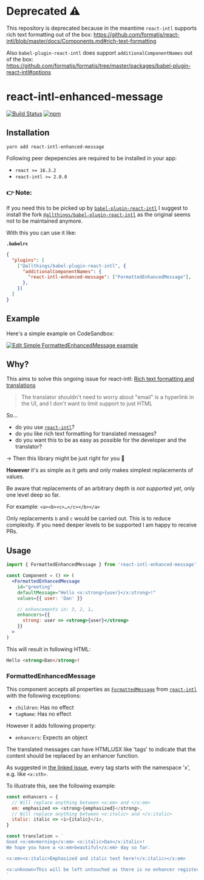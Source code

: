 # Deprecated ⚠️

This repository is deprecated because in the meantime `react-intl` supports rich text formatting out of the box: https://github.com/formatjs/react-intl/blob/master/docs/Components.md#rich-text-formatting

Also `babel-plugin-react-intl` does support `additionalComponentNames` out of the box: https://github.com/formatjs/formatjs/tree/master/packages/babel-plugin-react-intl#options

# react-intl-enhanced-message

[![Build Status](https://travis-ci.org/dan-lee/react-intl-enhanced-message.svg?branch=master)](https://travis-ci.org/dan-lee/react-intl-enhanced-message)
[![npm](https://img.shields.io/npm/v/react-intl-enhanced-message.svg?branch=master)](https://travis-ci.org/dan-lee/react-intl-enhanced-message.svg)

## Installation

```
yarn add react-intl-enhanced-message
```

Following peer depepencies are required to be installed in your app:

- `react >= 16.3.2`
- `react-intl >= 2.0.0`

### 👉 Note:

If you need this to be picked up by [`babel-plugin-react-intl`](https://github.com/yahoo/babel-plugin-react-intl) I suggest to install the fork [`@allthings/babel-plugin-react-intl`](https://github.com/allthings/babel-plugin-react-intl) as the  original seems not to be maintained anymore.

With this you can use it like:

**`.babelrc`**
```json
{
  "plugins": [
    ["@allthings/babel-plugin-react-intl", {
      "additionalComponentNames": {
        "react-intl-enhanced-message": ["FormattedEnhancedMessage"],
      },
    }]
  ]
}

```

## Example

Here's a simple example on CodeSandbox:

[![Edit Simple FormattedEnhancedMessage example](https://codesandbox.io/static/img/play-codesandbox.svg)](https://codesandbox.io/s/ll3o45jq97?fontsize=14)

## Why?

This aims to solve this ongoing issue for react-intl: [Rich text formatting and translations](https://github.com/yahoo/react-intl/issues/513)

> The translator shouldn't need to worry about "email" is a hyperlink in the UI, and I don't want to limit support to just HTML

So…

- do you use [`react-intl`](https://github.com/yahoo/react-intl)?
- do you like rich text formatting for translated messages?
- do you want this to be as easy as possible for the developer and the translator?

→ Then this library might be just right for you 🥳

**However** it's as simple as it gets and only makes simplest replacements of values. 

Be aware that replacements of an arbitrary depth is _not supported yet_, only one level deep so far. 

For example: `<a><b><c>…</c></b></a>`

Only replacements `b` and `c` would be carried out. This is to reduce complexity. If you need deeper levels to be supported I am happy to receive PRs. 

## Usage

```jsx harmony
import { FormattedEnhancedMessage } from 'react-intl-enhanced-message'

const Component = () => (
  <FormattedEnhancedMessage
    id="greeting"
    defaultMessage="Hello <x:strong>{user}</x:strong>!"
    values={{ user: 'Dan' }}

    // enhancements in: 3, 2, 1…
    enhancers={{
      strong: user => <strong>{user}</strong>
    }}
  >
)
```

This will result in following HTML:

```html
Hello <strong>Dan</strong>!
```

### FormattedEnhancedMessage

This component accepts all properties as [`FormattedMessage`](https://github.com/yahoo/react-intl/wiki/Components#formattedmessage) from [`react-intl`](https://github.com/yahoo/react-intl) with the following exceptions:

- `children`: Has no effect
- `tagName`: Has no effect

However it adds following property:

- `enhancers`: Expects an object

The translated messages can have HTML/JSX like 'tags' to indicate that the content should be replaced by an enhancer function.

As suggested in [the linked issue](https://github.com/yahoo/react-intl/issues/513#issuecomment-252114827), every tag starts with the namespace 'x', e.g. like `<x:sth>`.

To illustrate this, see the following example:

```js
const enhancers = {
  // Will replace anything between <x:em> and </x:em>
  em: emphasized => <strong>{emphasized}</strong>,
  // Will replace anything between <x:italic> and </x:italic>
  italic: italic => <i>{italic}</i>,
}

const translation = `
Good <x:em>morning</x:em> <x:italic>Dan</x:italic>!
We hope you have a <x:em>beautiful</x:em> day so far.

<x:em><x:italic>Emphasized and italic text here!</x:italic></x:em>

<x:unknown>This will be left untouched as there is no enhancer registered for unknown.</x:unknown>
`
```
